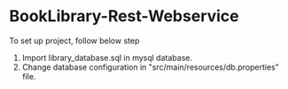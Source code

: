 # BookLibrary-Rest-Webservice

To set up project, follow below step 
  1. Import library_database.sql in mysql database.
  2. Change database configuration in "src/main/resources/db.properties" file.
  
